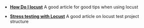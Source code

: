 - [**How Do I locust**](https://github.com/pglass/how-do-i-locust)
  A good article for good tips when using locust

- [**Stress testing with Locust**](https://github.com/rednafi/stress-test-locust)
  A good article on locust test project structure
